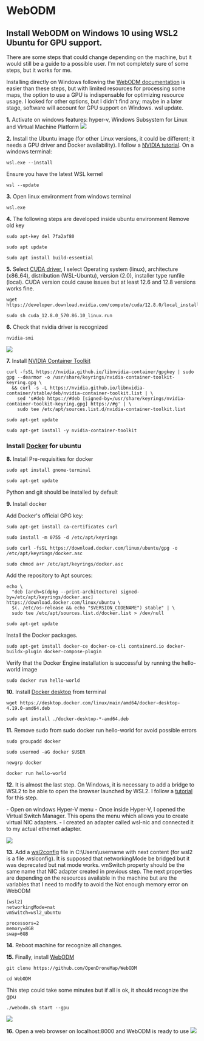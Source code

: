 # WebODM
## Install WebODM on Windows 10 using WSL2 Ubuntu for GPU support.

There are some steps that could change depending on the machine, but it would still be a guide to a possible user. I'm not completely sure of some steps, but it works for me.

Installing directly on Windows following the <a href="https://docs.opendronemap.org/installation/" target="_blank">WebODM documentation</a> is easier than these steps, but with limited resources for processing some maps, the option to use a GPU is indispensable for optimizing resource usage. I looked for other options, but I didn't find any; maybe in a later stage, software will account for GPU support on Windows.
wsl update.

  **1.** Activate on windows features: hyper-v, Windows Subsystem for Linux and Virtual Machine Platform
  <img src="features.png" />

  **2.** Install the Ubuntu image (for other Linux versions, it could be different; it needs a GPU driver and Docker availability). I follow a <a href="https://docs.nvidia.com/cuda/wsl-user-guide/index.html" target="_blank">NVIDIA tutorial</a>. On a windows terminal:
  ```
  wsl.exe --install
  ```
  Ensure you have the latest WSL kernel
  ```
  wsl --update
  ```

  **3.** Open linux environment from windows terminal
  ```
  wsl.exe
  ```
  **4.** The following steps are developed inside ubuntu environment
  Remove old key
  ```
  sudo apt-key del 7fa2af80
  ```
  ```
  sudo apt update
  ```
  ```
  sudo apt install build-essential
  ```
  **5.** Select  <a href="https://developer.nvidia.com/cuda-downloads?" target="_blank">CUDA driver</a>, I select Operating system (linux), architecture (x86_64), distribution (WSL-Ubuntu), version (2.0), installer type runfile (local). CUDA version could cause issues but at least 12.6 and 12.8 versions works fine.
  ```
  wget https://developer.download.nvidia.com/compute/cuda/12.8.0/local_installers/cuda_12.8.0_570.86.10_linux.run
  ```
  ```
  sudo sh cuda_12.8.0_570.86.10_linux.run
  ```

  **6.** Check that nvidia driver is recognized
  ```
  nvidia-smi
  ```
  <img src="nvidia.png" />
  
  **7.** Install <a href="https://docs.nvidia.com/datacenter/cloud-native/container-toolkit/latest/install-guide.html" target="_blank">NVIDIA Container Toolkit</a>
  ```
  curl -fsSL https://nvidia.github.io/libnvidia-container/gpgkey | sudo gpg --dearmor -o /usr/share/keyrings/nvidia-container-toolkit-keyring.gpg \
    && curl -s -L https://nvidia.github.io/libnvidia-container/stable/deb/nvidia-container-toolkit.list | \
      sed 's#deb https://#deb [signed-by=/usr/share/keyrings/nvidia-container-toolkit-keyring.gpg] https://#g' | \
      sudo tee /etc/apt/sources.list.d/nvidia-container-toolkit.list
  ```
  ```
  sudo apt-get update
  ```
  ```
  sudo apt-get install -y nvidia-container-toolkit
  ```
  ### Install <a href="https://docs.docker.com/desktop/install/ubuntu/" target="_blank">Docker</a> for ubuntu
  
  **8.** Install Pre-requisities for docker
  
  ```
  sudo apt install gnome-terminal
  ```
 
  ```
  sudo apt-get update
  ```
     
  Python and git should be installed by default
     
  **9.** Install docker 
  
  Add Docker's official GPG key:
  ```
  sudo apt-get install ca-certificates curl
  ```
  ```
  sudo install -m 0755 -d /etc/apt/keyrings
  ```
  ```
  sudo curl -fsSL https://download.docker.com/linux/ubuntu/gpg -o /etc/apt/keyrings/docker.asc
  ```
  ```
  sudo chmod a+r /etc/apt/keyrings/docker.asc
  ```
  Add the repository to Apt sources:
  ```
  echo \
    "deb [arch=$(dpkg --print-architecture) signed-by=/etc/apt/keyrings/docker.asc] https://download.docker.com/linux/ubuntu \
    $(. /etc/os-release && echo "$VERSION_CODENAME") stable" | \
    sudo tee /etc/apt/sources.list.d/docker.list > /dev/null
  ```
  ```
  sudo apt-get update
  ```
  Install the Docker packages.
  ```
  sudo apt-get install docker-ce docker-ce-cli containerd.io docker-buildx-plugin docker-compose-plugin
  ```
  Verify that the Docker Engine installation is successful by running the hello-world image
  ```
  sudo docker run hello-world
  ```

  **10.** Install <a href="https://medium.com/@selvamraju007/how-to-install-docker-desktop-on-ubuntu-22-04-1ebe4b2f8a14" target="_blank">Docker desktop</a> from terminal
  ```
  wget https://desktop.docker.com/linux/main/amd64/docker-desktop-4.19.0-amd64.deb
  ```
  ```
  sudo apt install ./docker-desktop-*-amd64.deb
  ```
  **11.** Remove sudo from sudo docker run hello-world for avoid possible errors
  ```
  sudo groupadd docker
  ```
  ```
  sudo usermod -aG docker $USER
  ```
  ```
  newgrp docker
  ```
  ```
  docker run hello-world
  ```

  **12.** It is almost the last step. On Windows, it is necessary to add a bridge to WSL2 to be able to open the browser launched by WSL2. I follow a <a href="https://medium.com/@petrousov/how-to-brigde-windows-subsystem-for-linux-0dc55a406a3b" target="_blank">tutorial</a> for this step.
  
   **-** Open on windows Hyper-V menu
   **-** Once inside Hyper-V, I opened the Virtual Switch Manager. This opens the menu which allows you to create virtual NIC adapters.
   **-** I created an adapter called wsl-nic and connected it to my actual ethernet adapter.

   <img src="hyperv.png" />

  **13.** Add a <a href="https://learn.microsoft.com/en-us/windows/wsl/wsl-config" target="_blank">wsl2config</a> file in C:\Users\username with next content (for wsl2 is a file .wslconfig). It is supposed that networkingMode be bridged but it was deprecated but nat mode works. vmSwitch property should be the same name that NIC adapter created in previous step. The next properties are depending on the resources available in the machine but are the variables that I need to modify to avoid the Not enough memory error on WebODM 
  ```
  [wsl2]
  networkingMode=nat
  vmSwitch=wsl2_ubuntu
  
  processors=2
  memory=8GB
  swap=6GB
  ```
  **14.** Reboot machine for recognize all changes.

  **15.** Finally, install <a href="https://docs.opendronemap.org/installation/" target="_blank">WebODM</a>
  ```
  git clone https://github.com/OpenDroneMap/WebODM
  ```
  ```
  cd WebODM
  ```
  This step could take some minutes but if all is ok, it should recognize the gpu
  ```
  ./webodm.sh start --gpu
  ```
  <img src="startWebODM.png" />
  
  **16.** Open a web browser on localhost:8000 and WebODM is ready to use
  <img src="WebODM.png" />
